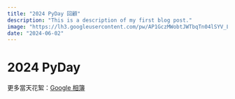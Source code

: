 ```yaml
---
title: "2024 PyDay 回顧"
description: "This is a description of my first blog post."
image: "https://lh3.googleusercontent.com/pw/AP1GczMWobtJWTbqTn04lSYV_LPtEGWXrYirIK-tJ8jYWwbu4GSSFij7R_yzhGUkZ8X6rDKBbylIGKinhyi58cnKo5jcmzmb5JalJVIjtx_x43LICyREZnscVyK5XiPwCZJdUQ74vbWgKRqK14lour3X1167gA=w2944-h1962-s-no-gm?authuser=0"
date: "2024-06-02"
---
```


# 2024 PyDay



更多當天花絮：[Google 相簿](https://photos.app.goo.gl/HdfWAJbvAgGW8SYTA)